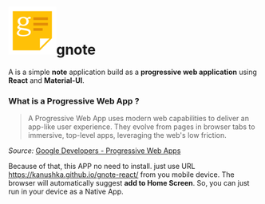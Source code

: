 # ![enter image description here](https://raw.githubusercontent.com/kanushka/gnote-react/dev/public/note-icon-96x96.png)gnote

A is a simple **note** application build as a **progressive web application** using **React** and **Material-UI**.

### What is a Progressive Web App ?

> A Progressive Web App uses modern web capabilities to deliver an app-like user experience. They evolve from pages in browser tabs to immersive, top-level apps, leveraging the web's low friction.

_Source:_  [Google Developers - Progressive Web Apps](https://developers.google.com/web/progressive-web-apps/)


Because of that, this APP no need to install. just use URL https://kanushka.github.io/gnote-react/ from you mobile device.
The browser will automatically suggest  **add to Home Screen**.
So, you can just run in your device as a Native App. 
